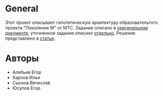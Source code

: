 # General
Этот проект описывает гипотетическую архитектуру образовательгого проекта "Поколение М" от МТС. Задание описано в [оригинальном документе](requirements/Architectural%20Kata%202023.docx), уточненное задание описано [отдельно](task.md). Решение представлено в [статье](solution.md).

# Авторы
- Алябьев Егор
- Карпов Илья
- Сысков Вячеслав
- Юсупов Егор